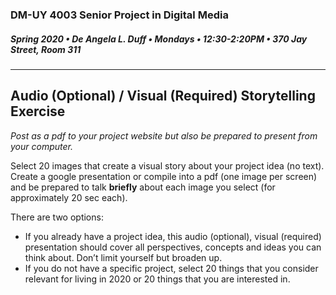 ### DM-UY 4003 Senior Project in Digital Media
##### Spring 2020 • De Angela L. Duff • Mondays • 12:30-2:20PM • 370 Jay Street, Room 311

---

## Audio (Optional) / Visual (Required) Storytelling Exercise

*Post as a pdf to your project website but also be prepared to present from your computer.*

Select 20 images that create a visual story about your project idea (no text). Create a google presentation or compile into a pdf (one image per screen) and be prepared to talk **briefly** about each image you select (for approximately 20 sec each). 

There are two options:
* If you already have a project idea, this audio (optional), visual (required) presentation should cover all perspectives, concepts and ideas you can think about. Don’t limit yourself but broaden up.
* If you do not have a specific project, select 20 things that you consider relevant for living in 2020 or 20 things that you are interested in.